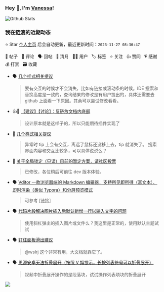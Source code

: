 ### Hey 👋, I'm [Vanessa](http://vanessa.b3log.org/)!

![Github Stats](https://github-readme-stats.vercel.app/api?username=Vanessa219&show_icons=true)

<!--events start -->

### 我在[链滴](https://ld246.com)的近期动态

⭐️ Star [个人主页](https://github.com/Vanessa219/Vanessa219) 后会自动更新，最近更新时间：`2023-11-27 08:36:47`

📝 帖子 &nbsp; 💬 评论 &nbsp; 🗣 回帖 &nbsp; 🌙 清月 &nbsp; 👨‍💻 用户 &nbsp; 🏷️ 标签 &nbsp; ⭐️ 关注 &nbsp; 👍 赞同 &nbsp; 💗 感谢 &nbsp; 💰 打赏 &nbsp; 🗃 收藏

* 🗣 [几个样式相关提议](https://ld246.com/article/1700965006430/comment/1700976761535#comments)

  > 要有交互的时候才不会消失，比如有链接或滚动条的时候。IDE 搜索和替换高度是一致的，查询结果的修改是有用户提出的，具体还需要去 github 上面看一下原因。其余可以尝试修改看看。
* 👍💬 [【建议】【讨论】：反链放文档内底部](https://ld246.com/article/1700991850529/comment/1700997923162#comments)

  > 设计原本就是这样子的，所以只能期待插件实现了
* 💬 [几个样式相关提议](https://ld246.com/article/1700965006430/comment/1700972028297#comments)

  > 异常时 tip 上会有交互，离远了鼠标还没移上去，tip 就消失了。 搜索界面内容和交互比较多，可以具体说说么？
* 💬 [关于全局锁定（只读）目前的暂定方案，请社区投票](https://ld246.com/article/1700817185016/comment/1700903557633#comments)

  > 已修改，各位稍后可前往 dev 版本体验。
* 🗣 [Vditor 一款浏览器端的 Markdown 编辑器，支持所见即所得（富文本）、即时渲染（类似 Typora）和分屏预览模式](https://ld246.com/article/1549638745630/comment/1700793698232#comments)

  > 可参考 [链接]
* 🗣 [代码片段解决图片插入后默认新增一行以输入文字的问题](https://ld246.com/article/1692254723415/comment/1700816933015#comments)

  > 使用斜杠弹出的插入图片或文件么？我这里是正常的，使用默认主题试试
* 🗣 [钉住面板滑出建议](https://ld246.com/article/1700727130569/comment/1700787089482#comments)

  > @wslrj 这个非常有用，大文档就靠它了。
* 🗣 [思源安卓无法折叠展开（按照 V 姐提示，长按列表符号可以折叠展开）](https://ld246.com/article/1700784749085/comment/1700790175027#comments)

  > 视频中折叠展开操作的是段落块，试试操作列表项块的折叠展开


<!--events end -->

<a title="Hits" target="_blank" href="https://github.com/Vanessa219/Vanessa219"><img src="https://hits.b3log.org/Vanessa219/Vanessa219.svg"></a>

